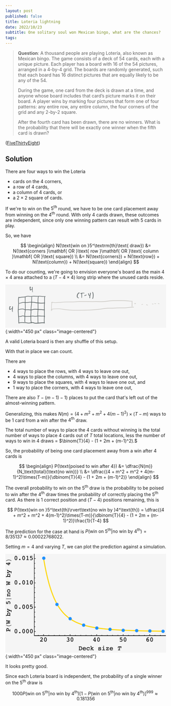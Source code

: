 ```yaml
---
layout: post
published: false
title: Loteria lightning
date: 2022/10/23
subtitle: One solitary soul won Mexican bingo, what are the chances?
tags:
---
```


>**Question**: A thousand people are playing Lotería, also known as Mexican bingo. The game consists of a deck of 54 cards, each with a unique picture. Each player has a board with $16$ of the $54$ pictures, arranged in a $4$-by-$4$ grid. The boards are randomly generated, such that each board has $16$ distinct pictures that are equally likely to be any of the $54$.
>
>During the game, one card from the deck is drawn at a time, and anyone whose board includes that card’s picture marks it on their board. A player wins by marking four pictures that form one of four patterns: any entire row, any entire column, the four corners of the grid and any $2$-by-$2$ square.
>
>After the fourth card has been drawn, there are no winners. What is the probability that there will be exactly one winner when the fifth card is drawn?

<!--more-->

([FiveThirtyEight](https://fivethirtyeight.com/features/can-you-make-the-fidget-spinner-go-backwards/))

## Solution

There are four ways to win the Loteria

- cards on the $4$ corners,
- a row of $4$ cards,
- a column of $4$ cards, or
- a $2\times2$ square of cards.

If we're to win on the $5^\textrm{th}$ round, we have to be one card placement away from winning on the $4^\textrm{th}$ round. With only $4$ cards drawn, these outcomes are independent, since only one winning pattern can result with $5$ cards in play. 

So, we have

$$
  \begin{align}
    N(\text{win on }5^\textrm{th}\text{ draw}) &= N(\text{corners }\mathbf{ OR }\text{ row }\mathbf{ OR }\text{ column }\mathbf{ OR }\text{ square}) \\
    &= N(\text{corners}) + N(\text{row}) + N(\text{column}) + N(\text{square})
  \end{align}
$$

To do our counting, we're going to envision everyone's board as the main $4\times4$ area attached to a $(T-4\times4)$ long strip where the unused cards reside. 

![](/img/2022-10-23-loteria-diagram.png){:width="450 px" class="image-centered"}

A valid Loteria board is then any shuffle of this setup.

With that in place we can count. 

There are

- $4$ ways to place the rows, with $4$ ways to leave one out,
- $4$ ways to place the columns, with $4$ ways to leave one out,
- $9$ ways to place the squares, with $4$ ways to leave one out, and
- $1$ way to place the corners, with $4$ ways to leave one out,

There are also $T - (m-1) - 1)$ places to put the card that's left out of the almost-winning pattern.

Generalizing, this makes $N(m) = (4 + m^2 + m^2 + 4(m-1)^2)\times(T-m)$ ways to be $1$ card from a win after the $4^\text{th}$ draw.

The total number of ways to place the $4$ cards without winning is the total number of ways to place $4$ cards out of $T$ total locations, less the number of ways to win in $4$ draws = $\binom{T}{4} - (1 + 2m + (m-1)^2).$

So, the probability of being one card placement away from a win after $4$ cards is 

$$
  \begin{align}
    P(\text{poised to win after 4}) &= \dfrac{N(m)}{N_\text{total}(\text{no win})} \\
    &= \dfrac{(4 + m^2 + m^2 + 4(m-1)^2)\times(T-m)}{\dbinom{T}{4} - (1 + 2m + (m-1)^2)}
  \end{align}
$$

The overall probability to win on the $5^\text{th}$ draw is the probability to be poised to win after the $4^\text{th}$ draw times the probability of correctly placing the $5^\text{th}$ card. As there is $1$ correct position and $(T-4)$ positions remaining, this is

$$
P(\text{win on }5^\text{th}\rvert\text{no win by }4^\text{th}) = \dfrac{(4 + m^2 + m^2 + 4(m-1)^2)\times(T-m)}{\dbinom{T}{4} - (1 + 2m + (m-1)^2)}\frac{1}{T-4}
$$

The prediction for the case at hand is $P(\text{win on }5^\text{th}\rvert\text{no win by }4^\text{th}) = 8/35137 \approx 0.00022768022.$ 

Setting $m=4$ and varying $T,$ we can plot the prediction against a simulation. 

![](/img/2022-10-23-loteria-plot.png){:width="450 px" class="image-centered"}

It looks pretty good.

Since each Loteria board is independent, the probability of a single winner on the $5^\text{th}$ draw is

$$
  1000 P(\text{win on }5^\text{th}\rvert\text{no win by }4^\text{th}) \left[1-P(\text{win on }5^\text{th}\rvert\text{no win by }4^\text{th})\right]^{999} \approx 0.181356
$$

<br>

